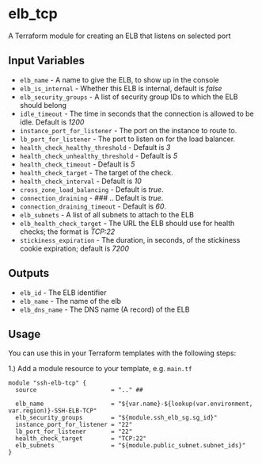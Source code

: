 elb_tcp
========
A Terraform module for creating an ELB that listens on selected port

Input Variables
---------------
- `elb_name` - A name to give the ELB, to show up in the console
- `elb_is_internal` - Whether this ELB is internal, default is *false*
- `elb_security_groups` - A list of security group IDs to which the ELB should belong
- `idle_timeout` - The time in seconds that the connection is allowed to be idle. Default is *1200*
- `instance_port_for_listener` - The port on the instance to route to.
- `lb_port_for_listener` - The port to listen on for the load balancer.
- `health_check_healthy_threshold` - Default is *3*
- `health_check_unhealthy_threshold` - Default is *5*
- `health_check_timeout` - Default is *5*
- `health_check_target` - The target of the check.
- `health_check_interval` - Default is *10*
- `cross_zone_load_balancing` -  Default is *true*.
- `connection_draining` - ### .. Default is *true*.
- `connection_draining_timeout` -  Default is *60*.
- `elb_subnets` - A list of all subnets to attach to the ELB
- `elb_health_check_target` - The URL the ELB should use for health checks; the format is *TCP:22*
- `stickiness_expiration` - The duration, in seconds, of the stickiness cookie expiration; default is *7200*

Outputs
-------
- `elb_id` - The ELB identifier
- `elb_name` - The name of the elb
- `elb_dns_name` - The DNS name (A record) of the ELB

Usage
-----
You can use this in your Terraform templates with the following steps:

1.) Add a module resource to your template, e.g. `main.tf`
```
module "ssh-elb-tcp" {
  source                     = ".." ##

  elb_name                   = "${var.name}-${lookup(var.environment, var.region)}-SSH-ELB-TCP"
  elb_security_groups        = "${module.ssh_elb_sg.sg_id}"
  instance_port_for_listener = "22"
  lb_port_for_listener       = "22"
  health_check_target        = "TCP:22"
  elb_subnets                = "${module.public_subnet.subnet_ids}"
}
```

